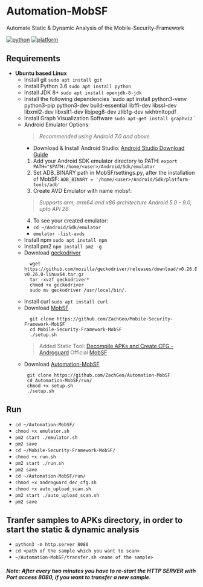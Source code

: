 # Automation-MobSF
Automate Static &amp; Dynamic Analysis of the Mobile-Security-Framework

[![python](https://img.shields.io/badge/python-3.6-blue.svg)](https://www.python.org/downloads/)
[![platform](https://img.shields.io/badge/platform-linux-green.svg)](https://github.com/ZachGeo/Automation-MobSF)

## Requirements

- **Ubuntu based Linux**
  * Install git `sudo apt install git`
  * Install Python 3.6 `sudo apt install python`
  * Install JDK 8+ `sudo apt install openjdk-8-jdk`
  * Install the following dependencies `sudo apt install python3-venv python3-pip python3-dev build-essential libffi-dev libssl-dev libxml2-dev libxslt1-dev libjpeg8-dev zlib1g-dev wkhtmltopdf
  * Install Graph Visualization Software `sudo apt-get install graphviz`
`
  * Android Emulator Options:  
    >*Recommended using Android 7.0 and above.*
    * Download & Install Android Studio: [Android Studio Download Guide](https://linuxize.com/post/how-to-install-android-studio-on-ubuntu-18-04/)
     1. Add your Android SDK emulator directory to PATH: `export PATH="$PATH:/home/<user>/Android/Sdk/emulator`
     2. Set ADB_BINARY path in MobSF/settings.py, after the installation of MobSF: `ADB_BINARY = '/home/<user>/Android/Sdk/platform-tools/adb'`
     3. Create AVD Emulator with name mobsf: 
      >*Supports arm, arm64 and x86 architecture Android 5.0 - 9.0, upto API 28*
     4. To see your created emulator:
       * `cd ~/Android/Sdk/emulator`
       * `emulator -list-avds`
  * Install npm `sudo apt install npm`
  * Install pm2 `npm install pm2 -g`
  * Download [geckodriver](https://github.com/mozilla/geckodriver)
    ```
      wget https://github.com/mozilla/geckodriver/releases/download/v0.26.0/geckodriver-v0.26.0-linux64.tar.gz
      tar -xvzf geckodriver*
      chmod +x geckodriver
      sudo mv geckodriver /usr/local/bin/.
    ```
  * Install curl `sudo apt install curl`    
  * Download [MobSF](https://github.com/ZachGeo/Mobile-Security-Framework-MobSF)
    ```
      git clone https://github.com/ZachGeo/Mobile-Security-Framework-MobSF 
      cd Mobile-Security-Framework-MobSF
      ./setup.sh
     ```    
     > Added Static Tool: [Decompile APKs and Create CFG - Androguard](https://androguard.readthedocs.io/en/latest/tools/androdd.html) 
     > Official [MobSF]((https://github.com/MobSF/Mobile-Security-Framework-MobSF))
   * Download [Automation-MobSF](https://github.com/ZachGeo/Automation-MobSF)
     ```
      git clone https://github.com/ZachGeo/Automation-MobSF
      cd Automation-MobSF/run/
      chmod +x setup.sh
      ./setup.sh
     ```
    
## Run
- `cd ~/Automation-MobSF/`
- `chmod +x emulator.sh`
- `pm2 start ./emulator.sh`
- `pm2 save`
- `cd ~/Mobile-Security-Framework-MobSF/`
- `chmod +x run.sh`
- `pm2 start ./run.sh`
- `pm2 save`
- `cd ~/Automation-MobSF/run/`
- `chmod +x androguard_dec_cfg.sh` 
- `chmod +x auto_upload_scan.sh`
- `pm2 start ./auto_upload_scan.sh`
- `pm2 save`

## Tranfer samples to APKs directory, in order to start the static & dynamic analysis
- `python3 -m http.server 8080`
- `cd <path of the sample which you want to scan>`
- `~/Automation-MobSF/transfer.sh <name of the sample>`
##### Note: After every two minutes you have to re-start the HTTP SERVER with Port access 8080,  if you want to transfer a new sample.

